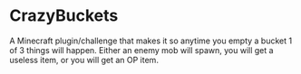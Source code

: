 # CrazyBuckets
A Minecraft plugin/challenge that makes it so anytime you empty a bucket 1 of 3 things will happen. Either an enemy mob will spawn, you will get a useless item, or you will get an OP item.
